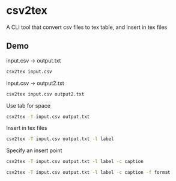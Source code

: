 # csv2tex
A CLI tool that convert csv files to tex table, and insert in tex files

## Demo
input.csv -> output.txt
```bash
csv2tex input.csv
```

input.csv -> output2.txt
```bash
csv2tex input.csv output2.txt
```

Use tab for space
```bash
csv2tex -T input.csv output.txt
```

Insert in tex files
```bash
csv2tex -T input.csv output.txt -l label
```

Specify an insert point
```bash
csv2tex -T input.csv output.txt -l label -c caption
```

```bash
csv2tex -T input.csv output.txt -l label -c caption -f format
```